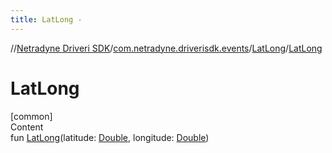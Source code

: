 ```yaml
---
title: LatLong -
---
```

//[Netradyne Driveri SDK](../../index.md)/[com.netradyne.driverisdk.events](../index.md)/[LatLong](index.md)/[LatLong](-lat-long.md)



# LatLong  
[common]  
Content  
fun [LatLong](-lat-long.md)(latitude: [Double](https://kotlinlang.org/api/latest/jvm/stdlib/kotlin/-double/index.html), longitude: [Double](https://kotlinlang.org/api/latest/jvm/stdlib/kotlin/-double/index.html))  



